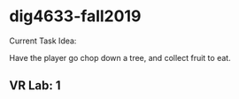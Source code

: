 # dig4633-fall2019
Current Task Idea: 

Have the player go chop down a tree, and collect fruit to eat.

## VR Lab: 1
